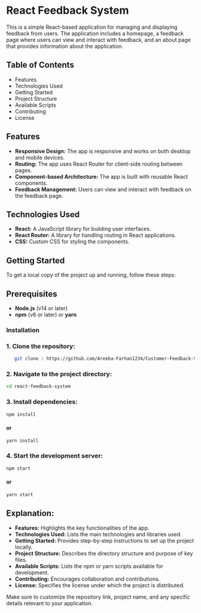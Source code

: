 # React Feedback System

This is a simple React-based application for managing and displaying feedback from users. The application includes a homepage, a feedback page where users can view and interact with feedback, and an about page that provides information about the application.

## Table of Contents

- Features
- Technologies Used
- Getting Started
- Project Structure
- Available Scripts
- Contributing
- License

## Features

- **Responsive Design:** The app is responsive and works on both desktop and mobile devices.
- **Routing:** The app uses React Router for client-side routing between pages.
- **Component-based Architecture:** The app is built with reusable React components.
- **Feedback Management:** Users can view and interact with feedback on the feedback page.

## Technologies Used

- **React:** A JavaScript library for building user interfaces.
- **React Router:** A library for handling routing in React applications.
- **CSS:** Custom CSS for styling the components.

## Getting Started

To get a local copy of the project up and running, follow these steps:

## Prerequisites

- **Node.js** (v14 or later)
- **npm** (v6 or later) or **yarn**

### Installation

### 1. Clone the repository:

```bash
   git clone : https://github.com/Areeba-Farhan1234/Customer-Feedback-System.git

   ```

### 2. Navigate to the project directory:

```bash
cd react-feedback-system
```

### 3. Install dependencies:

```bash
npm install
```

#### or

```bash
yarn install
```

### 4. Start the development server:

```bash
npm start
```

#### or

```bash
yarn start
```

## Explanation:

- **Features:** Highlights the key functionalities of the app.
- **Technologies Used:** Lists the main technologies and libraries used.
- **Getting Started:** Provides step-by-step instructions to set up the project locally.
- **Project Structure:** Describes the directory structure and purpose of key files.
- **Available Scripts:** Lists the npm or yarn scripts available for development.
- **Contributing:** Encourages collaboration and contributions.
- **License:** Specifies the license under which the project is distributed.

Make sure to customize the repository link, project name, and any specific details relevant to your application.
